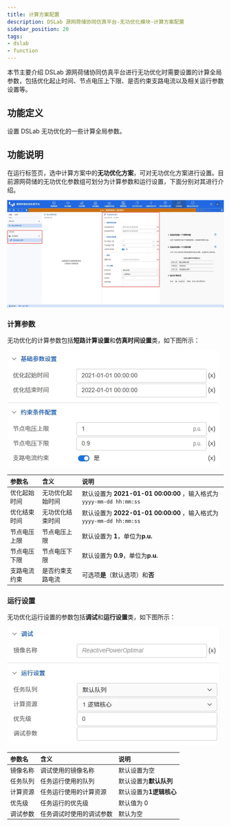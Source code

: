 ```yaml
---
title: 计算方案配置
description: DSLab 源网荷储协同仿真平台-无功优化模块-计算方案配置
sidebar_position: 20
tags:
- dslab
- function
---
```


本节主要介绍 DSLab 源网荷储协同仿真平台进行无功优化时需要设置的计算全局参数，包括优化起止时间、节点电压上下限、是否约束支路电流以及相关运行参数设置等。

## 功能定义

设置 DSLab 无功优化的一些计算全局参数。

## 功能说明

在运行标签页，选中计算方案中的**无功优化方案**，可对无功优化方案进行设置。目前源网荷储的无功优化参数组可划分为计算参数和运行设置，下面分别对其进行介绍。

![无功优化计算方案](./configuration.png "无功优化计算方案")

### 计算参数

无功优化的计算参数包括**短路计算设置**和**仿真时间设置**类，如下图所示：

![无功优化计算参数](./basic.png "无功优化计算参数")

| 参数名 | 含义 | 说明 |
| :--- | :--- | :--- | 
| 优化起始时间 | 无功优化起始时间 | 默认设置为 **2021-01-01 00:00:00** ，输入格式为 `yyyy-mm-dd hh:mm:ss` |
| 优化结束时间 | 无功优化结束时间 | 默认设置为 **2022-01-01 00:00:00** ，输入格式为 `yyyy-mm-dd hh:mm:ss` |
| 节点电压上限 | 节点电压上限 | 默认设置为 **1**，单位为**p.u.** |
| 节点电压下限 | 节点电压下限 | 默认设置为 **0.9**，单位为**p.u.** |
| 支路电流约束 | 是否约束支路电流 | 可选项**是**（默认选项）和**否**|


### 运行设置

无功优化运行设置的参数包括**调试**和**运行设置**类，如下图所示：

![无功优化运行设置](./run.png "无功优化运行设置")

| 参数名 | 含义 | 说明 |
| :--- | :--- | :--- | 
| 镜像名称 | 调试使用的镜像名称 | 默认设置为空 |
| 任务队列 | 任务运行使用的队列 | 默认设置为**默认队列** |
| 计算资源 | 任务运行使用的计算资源 | 默认设置为**1逻辑核心** |
| 优先级 | 任务运行的优先级 | 默认值为 0 |
| 调试参数 | 任务调试时使用的调试参数 | 默认为空 |

<!-- ## 常见问题 -->
